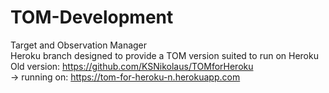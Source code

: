 # TOM-Development
Target and Observation Manager <br/>
Heroku branch designed to provide a TOM version suited to run on Heroku <br/>
Old version: https://github.com/KSNikolaus/TOMforHeroku <br/>
-> running on: https://tom-for-heroku-n.herokuapp.com <br/>
